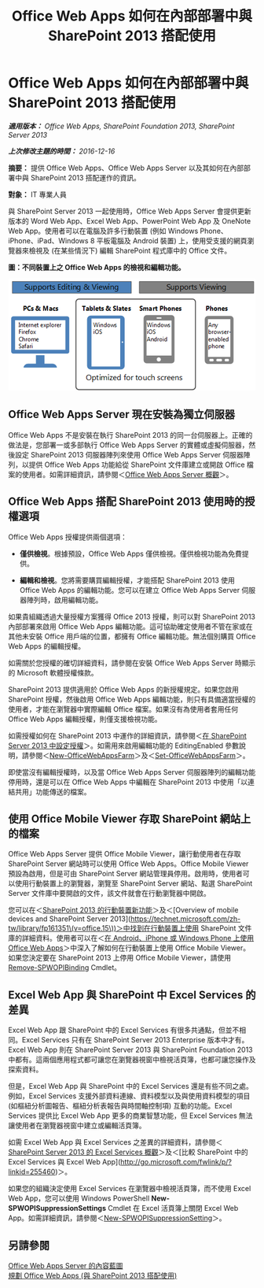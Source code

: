 ﻿---
title: Office Web Apps 如何在內部部署中與 SharePoint 2013 搭配使用
TOCTitle: Office Web Apps 內部部署與 SharePoint 2013
ms:assetid: 8480064e-14a4-4b46-ad6b-0c836b192af2
ms:mtpsurl: https://technet.microsoft.com/zh-tw/library/Ff431685(v=office.15)
ms:contentKeyID: 49565113
ms.date: 02/08/2018
mtps_version: v=office.15
ms.translationtype: HT
---

# Office Web Apps 如何在內部部署中與 SharePoint 2013 搭配使用 


_<strong>適用版本：</strong> Office Web Apps, SharePoint Foundation 2013, SharePoint Server 2013_

_<strong>上次修改主題的時間：</strong> 2016-12-16_

**摘要：** 提供 Office Web Apps、Office Web Apps Server 以及其如何在內部部署中與 SharePoint 2013 搭配運作的資訊。

**對象：** IT 專業人員

與 SharePoint Server 2013 一起使用時，Office Web Apps Server 會提供更新版本的 Word Web App、Excel Web App、PowerPoint Web App 及 OneNote Web App。使用者可以在電腦及許多行動裝置 (例如 Windows Phone、iPhone、iPad、Windows 8 平板電腦及 Android 裝置) 上，使用受支援的網頁瀏覽器來檢視及 (在某些情況下) 編輯 SharePoint 程式庫中的 Office 文件。


**圖：不同裝置上之 Office Web Apps 的檢視和編輯功能。**

![這個圖表摘要說明不同裝置上 Office Web Apps 的檢視和編輯功能。圖中反白顯示已針對觸控螢幕進行最佳化的功能。](images/Ff431685.8bf76669-f511-4e02-8ed3-d658e9e746f0(Office.15).gif "這個圖表摘要說明不同裝置上 Office Web Apps 的檢視和編輯功能。圖中反白顯示已針對觸控螢幕進行最佳化的功能。")

## Office Web Apps Server 現在安裝為獨立伺服器

Office Web Apps 不是安裝在執行 SharePoint 2013 的同一台伺服器上。正確的做法是，您部署一或多部執行 Office Web Apps Server 的實體或虛擬伺服器，然後設定 SharePoint 2013 伺服器陣列來使用 Office Web Apps Server 伺服器陣列，以提供 Office Web Apps 功能給從 SharePoint 文件庫建立或開啟 Office 檔案的使用者。如需詳細資訊，請參閱＜[Office Web Apps Server 概觀](office-web-apps-server-overview.md)＞。

## Office Web Apps 搭配 SharePoint 2013 使用時的授權選項

Office Web Apps 授權提供兩個選項：

  - **僅供檢視**。根據預設，Office Web Apps 僅供檢視。僅供檢視功能為免費提供。

  - **編輯和檢視**。您將需要購買編輯授權，才能搭配 SharePoint 2013 使用 Office Web Apps 的編輯功能。您可以在建立 Office Web Apps Server 伺服器陣列時，啟用編輯功能。

如果貴組織透過大量授權方案獲得 Office 2013 授權，則可以對 SharePoint 2013 內部部署來啟用 Office Web Apps 編輯功能。這可協助確定使用者不管在家或在其他未安裝 Office 用戶端的位置，都擁有 Office 編輯功能。無法個別購買 Office Web Apps 的編輯授權。

如需關於您授權的確切詳細資料，請參閱在安裝 Office Web Apps Server 時顯示的 Microsoft 軟體授權條款。

SharePoint 2013 提供適用於 Office Web Apps 的新授權規定。如果您啟用 SharePoint 授權，然後啟用 Office Web Apps 編輯功能，則只有具備適當授權的使用者，才能在瀏覽器中實際編輯 Office 檔案。如果沒有為使用者套用任何 Office Web Apps 編輯授權，則僅支援檢視功能。

如需授權如何在 SharePoint 2013 中運作的詳細資訊，請參閱＜[在 SharePoint Server 2013 中設定授權](https://technet.microsoft.com/zh-tw/library/jj219627\(v=office.15\))＞。如需用來啟用編輯功能的 EditingEnabled 參數說明，請參閱＜[New-OfficeWebAppsFarm](https://docs.microsoft.com/en-us/powershell/module/officewebapps/new-officewebappsfarm?view=officewebapps-ps)＞及＜[Set-OfficeWebAppsFarm](https://docs.microsoft.com/en-us/powershell/module/officewebapps/set-officewebappsfarm?view=officewebapps-ps)＞。

即使當沒有編輯授權時，以及當 Office Web Apps Server 伺服器陣列的編輯功能停用時，還是可以在 Office Web Apps 中編輯在 SharePoint 2013 中使用「以連結共用」功能傳送的檔案。

## 使用 Office Mobile Viewer 存取 SharePoint 網站上的檔案

Office Web Apps Server 提供 Office Mobile Viewer，讓行動使用者在存取 SharePoint Server 網站時可以使用 Office Web Apps。Office Mobile Viewer 預設為啟用，但是可由 SharePoint Server 網站管理員停用。啟用時，使用者可以使用行動裝置上的瀏覽器，瀏覽至 SharePoint Server 網站、點選 SharePoint Server 文件庫中要開啟的文件，該文件就會在行動瀏覽器中開啟。

您可以在＜[SharePoint 2013 的行動裝置新功能](https://technet.microsoft.com/zh-tw/library/fp161352\(v=office.15\))＞及＜[Overview of mobile devices and SharePoint Server 2013](https://technet.microsoft.com/zh-tw/library/fp161351\(v=office.15\))＞中找到在行動裝置上使用 SharePoint 文件庫的詳細資料。使用者可以在＜[在 Android、iPhone 或 Windows Phone 上使用 Office Web Apps](http://go.microsoft.com/fwlink/p/?linkid=271045)＞中深入了解如何在行動裝置上使用 Office Mobile Viewer。如果您決定要在 SharePoint 2013 上停用 Office Mobile Viewer，請使用 [Remove-SPWOPIBinding](https://docs.microsoft.com/en-us/powershell/module/sharepoint-server/Remove-SPWOPIBinding?view=sharepoint-ps) Cmdlet。

## Excel Web App 與 SharePoint 中 Excel Services 的差異

Excel Web App 跟 SharePoint 中的 Excel Services 有很多共通點，但並不相同。Excel Services 只有在 SharePoint Server 2013 Enterprise 版本中才有。Excel Web App 則在 SharePoint Server 2013 與 SharePoint Foundation 2013 中都有。這兩個應用程式都可讓您在瀏覽器視窗中檢視活頁簿，也都可讓您操作及探索資料。

但是，Excel Web App 與 SharePoint 中的 Excel Services 還是有些不同之處。例如，Excel Services 支援外部資料連線、資料模型以及與使用資料模型的項目 (如樞紐分析圖報告、樞紐分析表報告與時間軸控制項) 互動的功能。Excel Services 提供比 Excel Web App 更多的商業智慧功能，但 Excel Services 無法讓使用者在瀏覽器視窗中建立或編輯活頁簿。

如需 Excel Web App 與 Excel Services 之差異的詳細資料，請參閱＜[SharePoint Server 2013 的 Excel Services 概觀](https://technet.microsoft.com/zh-tw/library/ee424405\(v=office.15\))＞及＜[比較 SharePoint 中的 Excel Services 與 Excel Web App](http://go.microsoft.com/fwlink/p/?linkid=255460)＞。

如果您的組織決定使用 Excel Services 在瀏覽器中檢視活頁簿，而不使用 Excel Web App，您可以使用 Windows PowerShell **New-SPWOPISuppressionSettings** Cmdlet 在 Excel 活頁簿上關閉 Excel Web App。如需詳細資訊，請參閱＜[New-SPWOPISuppressionSetting](https://docs.microsoft.com/en-us/powershell/module/sharepoint-server/New-SPWOPISuppressionSetting?view=sharepoint-ps)＞。

## 另請參閱


[Office Web Apps Server 的內容藍圖](content-roadmap-for-office-web-apps-server.md)  
[規劃 Office Web Apps (與 SharePoint 2013 搭配使用)](plan-office-web-apps-used-with-sharepoint-2013.md)  
  

[](plan-office-web-apps-used-with-sharepoint-2013.md)

